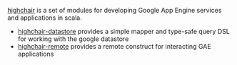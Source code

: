 [highchair][hc] is a set of modules for developing Google App Engine services and applications in scala.

* [highchair-datastore][hcd] provides a simple mapper and type-safe query DSL for working with the google datastore
* [highchair-remote][hcr] provides a remote construct for interacting GAE applications

[hc]:  https://github.com/chrislewis/highchair
[hcd]: https://github.com/chrislewis/highchair/wiki/Datastore
[hcr]: https://github.com/chrislewis/highchair/wiki/Remote
